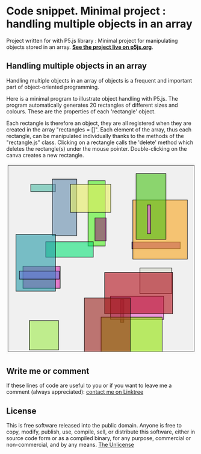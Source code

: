 # Code snippet. Minimal project : handling multiple objects in an array
Project written for with P5.js library : Minimal project for manipulating objects stored in an array.
**[See the project live on p5js.org](https://editor.p5js.org/zeredbox/full/RvE2ya74h)**.

## Handling multiple objects in an array
Handling multiple objects in an array of objects is a frequent and important part of object-oriented programming. 

Here is a minimal program to illustrate object handling with P5.js. The program automatically generates 20 rectangles of different sizes and colours. These are the properties of each 'rectangle' object.

Each rectangle is therefore an object, they are all registered when they are created in the array "rectangles = []". Each element of the array, thus each rectangle, can be manipulated individually thanks to the methods of the "rectangle.js" class. Clicking on a rectangle calls the 'delete' method which deletes the rectangle(s) under the mouse pointer. Double-clicking on the canva creates a new rectangle.

![hsb harmonic color](/rectangles.png)


## Write me or comment
If these lines of code are useful to you or if you want to leave me a comment (always appreciated): [contact me on Linktree](https://linktr.ee/zeredbox)

## License
This is free software released into the public domain.
Anyone is free to copy, modify, publish, use, compile, sell, or distribute this software, either in source code form or as a compiled binary, for any purpose, commercial or non-commercial, and by any means.
[The Unlicense](https://unlicense.org)
